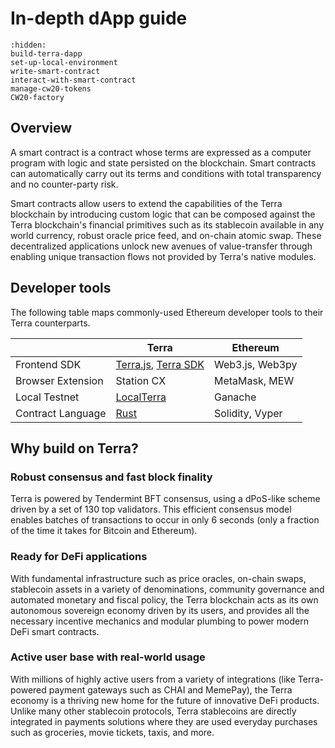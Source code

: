 # In-depth dApp guide

```{toctree}
:hidden:
build-terra-dapp
set-up-local-environment
write-smart-contract
interact-with-smart-contract
manage-cw20-tokens
CW20-factory
```
## Overview

A smart contract is a contract whose terms are expressed as a computer program with logic and state persisted on the blockchain. Smart contracts can automatically carry out its terms and conditions with total transparency and no counter-party risk.

Smart contracts allow users to extend the capabilities of the Terra blockchain by introducing custom logic that can be composed against the Terra blockchain's financial primitives such as its stablecoin available in any world currency, robust oracle price feed, and on-chain atomic swap. These decentralized applications unlock new avenues of value-transfer through enabling unique transaction flows not provided by Terra's native modules.

## Developer tools

The following table maps commonly-used Ethereum developer tools to their Terra counterparts.

|                    | Terra                                                                                                                 | Ethereum        |
| ------------------ | --------------------------------------------------------------------------------------------------------------------- | --------------- |
| Frontend SDK       | [Terra.js](https://terra-money.github.io/terra.js/), [Terra SDK](https://terra-money.github.io/terra.py/) | Web3.js, Web3py |
| Browser Extension  | Station CX                                                                                                            | MetaMask, MEW   |
| Local Testnet      | [LocalTerra](https://github.com/terra-money/LocalTerra)                                                             | Ganache         |
| Contract Language  | [Rust](https://www.rust-lang.org/)                                                                                    | Solidity, Vyper |

## Why build on Terra?

### Robust consensus and fast block finality

Terra is powered by Tendermint BFT consensus, using a dPoS-like scheme driven by a set of 130 top validators. This efficient consensus model enables batches of transactions to occur in only 6 seconds (only a fraction of the time it takes for Bitcoin and Ethereum).

### Ready for DeFi applications

With fundamental infrastructure such as price oracles, on-chain swaps, stablecoin assets in a variety of denominations, community governance and automated monetary and fiscal policy, the Terra blockchain acts as its own autonomous sovereign economy driven by its users, and provides all the necessary incentive mechanics and modular plumbing to power modern DeFi smart contracts.

### Active user base with real-world usage

With millions of highly active users from a variety of integrations (like Terra-powered payment gateways such as CHAI and MemePay), the Terra economy is a thriving new home for the future of innovative DeFi products. Unlike many other stablecoin protocols, Terra stablecoins are directly integrated in payments solutions where they are used everyday purchases such as groceries, movie tickets, taxis, and more.
